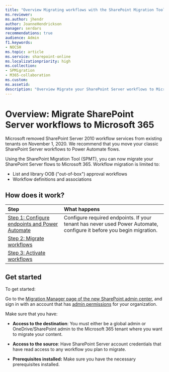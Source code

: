 ```yaml
---
title: "Overview Migrating workflows with the SharePoint Migration Tool (SPMT)"
ms.reviewer: 
ms.author: jhendr
author: JoanneHendrickson
manager: serdars
recommendations: true
audience: Admin
f1.keywords:
- NOCSH
ms.topic: article
ms.service: sharepoint-online
ms.localizationpriority: high
ms.collection:
- SPMigration
- M365-collaboration
ms.custom: 
ms.assetid: 
description: "Overview Migrate your SharePoint Server workflows to Microsoft 365 using the SharePoint Migration Tool (SPMT)"
---
```



# Overview: Migrate SharePoint Server workflows to Microsoft 365

Microsoft removed SharePoint Server 2010 workflow services from existing tenants on November 1, 2020. We recommend that you move your classic SharePoint Server workflows to Power Automate flows. 

Using the SharePoint Migration Tool (SPMT), you can now migrate your SharePoint Server flows to Microsoft 365.
Workflow migration is limited to:

- List and library OOB ("out-of-box") approval workflows
- Workflow definitions and associations

## How does it work?
|Step|What happens|
|:-----|:-----|
|[Step 1: Configure endpoints and Power Automate](spmt-workflow-step1)|Configure required endpoints.  If your tenant has never used Power Automate, configure it before you begin migration.|
|[Step 2: Migrate workflows](spmt-workflow-step2)||
|[Step 3: Activate workflows](spmt-workflow-step2)||


## Get started

To get started:

Go to the [Migration Manager page of the new SharePoint admin center](https://aka.ms/ODSP-MM-BOX), and sign in with an account that has [admin permissions](/sharepoint/sharepoint-admin-role) for your organization.

Make sure that you have:

- **Access to the destination**: You must either be a global admin or OneDrive/SharePoint admin to the Microsoft 365 tenant where you want to migrate your content. 

- **Access to the source**: Have SharePoint Server account credentials that have read access to any workflow you plan to migrate.

- **Prerequisites installed:** Make sure you have the necessary prerequisites installed.